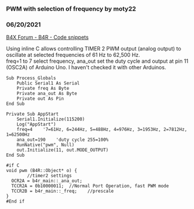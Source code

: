 ### PWM with selection of frequency by moty22
### 06/20/2021
[B4X Forum - B4R - Code snippets](https://www.b4x.com/android/forum/threads/131813/)

Using inline C allows controlling TIMER 2 PWM output (analog output) to oscillate at selected frequencies of 61 Hz to 62,500 Hz.  
freq=1 to 7 select frequency, ana\_out set the duty cycle and output at pin 11 (OSC2A) of Arduino Uno. I haven't checked it with other Arduinos.  

```B4X
Sub Process_Globals  
    Public Serial1 As Serial  
    Private freq As Byte  
    Private ana_out As Byte  
    Private out As Pin  
End Sub  
  
Private Sub AppStart  
    Serial1.Initialize(115200)  
    Log("AppStart")  
    freq=4    '7=61Hz, 6=244Hz, 5=488Hz, 4=976Hz, 3=1953Hz, 2=7812Hz, 1=62500Hz   
    ana_out=190    'duty cycle 255=100%  
    RunNative("pwm", Null)  
    out.Initialize(11, out.MODE_OUTPUT)  
End Sub  
  
#if C  
void pwm (B4R::Object* o) {  
        //timer2 settings  
  OCR2A = b4r_main::_ana_out;  
  TCCR2A = 0b10000011;  //Normal Port Operation, fast PWM mode  
  TCCR2B = b4r_main::_freq;    //prescale  
}  
#End if
```